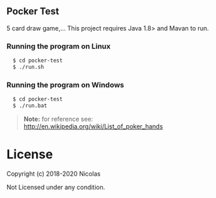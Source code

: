 ## Pocker Test ##

5 card draw game,...
This project requires Java 1.8> and Mavan to run.
### Running the program on Linux ###
```bash
  $ cd pocker-test
  $ ./run.sh
```

### Running the program on Windows ###
```bash
  $ cd pocker-test
  $ ./run.bat
```

>**Note:** for reference see:  http://en.wikipedia.org/wiki/List_of_poker_hands

# License

Copyright (c) 2018-2020 Nicolas

Not Licensed under any condition.
